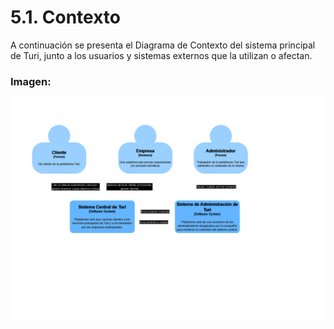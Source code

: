 # 5.1. Contexto
A continuación se presenta el Diagrama de Contexto del sistema principal de Turi, junto a los usuarios y sistemas externos que la utilizan o afectan.
### Imagen:

![DiagramaDeContexto](./DiagramaDeContexto.png)